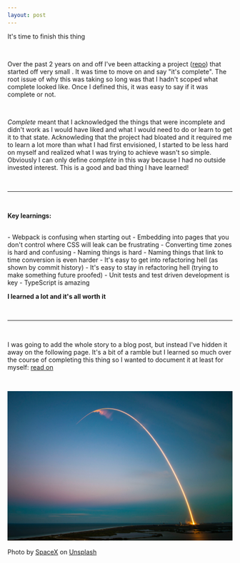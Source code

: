 ```yaml
---
layout: post
---
```


It's time to finish this thing

<!--read on -->

<br>

Over the past 2 years on and off I've been attacking a project ([repo](https://github.com/richardaspinall/slack-chrome-timezone-converter)) that started off very small . It was time to move on and say "it's complete". The root issue of why this was taking so long was that I hadn't scoped what complete looked like. Once I defined this, it was easy to say if it was complete or not.

<br>

_Complete_ meant that I acknowledged the things that were incomplete and didn't work as I would have liked and what I would need to do or learn to get it to that state. Acknowleding that the project had bloated and it required me to learn a lot more than what I had first envisioned, I started to be less hard on myself and realized what I was trying to achieve wasn't so simple. Obviously I can only define _complete_ in this way because I had no outside invested interest. This is a good and bad thing I have learned!

<br>

<hr>

<br>

**Key learnings:**

<br>
- Webpack is confusing when starting out
- Embedding into pages that you don't control where CSS will leak can be frustrating
- Converting time zones is hard and confusing
- Naming things is hard
- Naming things that link to time conversion is even harder
- It's easy to get into refactoring hell (as shown by commit history)
- It's easy to stay in refactoring hell (trying to make something future proofed)
- Unit tests and test driven development is key
- TypeScript is amazing

<br>

**I learned a lot and it's all worth it**

<br>

<hr>

<br>

I was going to add the whole story to a blog post, but instead I've hidden it away on the following page. It's a bit of a ramble but I learned so much over the course of completing this thing so I wanted to document it at least for myself: [read on](https://www.notion.so/Story-19d0c265934c40ea9195855851c4f1be)

<br>

![rocket](/assets/blog-images/2021-06-20-complete-a-project.jpg)

Photo by <a href="https://unsplash.com/@spacex?utm_source=unsplash&utm_medium=referral&utm_content=creditCopyText">SpaceX</a> on <a href="https://unsplash.com/s/photos/rocker?utm_source=unsplash&utm_medium=referral&utm_content=creditCopyText">Unsplash</a>
